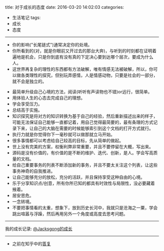 title: 对于成长的态度
date: 2016-03-20 14:02:03
categories:
- 生活笔记
tags:
- 成长
- 态度

---

- 你的影响("长尾链式")通常决定你的处境。
- 你所看到的(对，就是你眼前又开过去的那台大奔)，与听到的时刻都在证明着遍地是机会，只是你到底有没有真的下定决心要到达哪个层次，要成为什么人。
- 这世界再复杂的理性的东西都有方法破解，唯有情感无法被破解，所以，你可以做各类理性的探究，但别玩弄感情，人是情感动物，只要是社会的一部分，就不会是独立的。

<!-- more -->

- 最简单升级自己心境的方法，阅读(听听有声读物也不错)or远行，很简单。
- 用体验人生的心态去完成自己的理想。
- 学会享受压力。
- 总结高于实施。
- 知识探究是将对方的知识转换为基于自己的经验，然后重新描述出来的样子，可能无法保证自己能够一直都记着，用自己觉得最简要的，最有条理的方式记录下来，让自己的大脑在需要的时候能够索引到这个文档的打开方式就行。
- 执行力就是你觉得你下一毫秒就可以做那就立马开始。
- 很多事情都可以考虑给自己较高的目标，先从简单的做起。
- 世上没有完美的方案，权衡利弊非常重要，并且不要停留在大概，写出来。
- 源码是没有价值的，有价值的是不断的维护、迭代、创新，是人。学会写高质量的文档。
- 给自己重要事务的列表不断添加新的事务，并且不要太关注这个列表，让这些事务神奇的自我推进。
- 让自己能够充分的放松，充分的活跃，并且保持享受这种自由的心境。
- 乐于分享知识点/创意，所有你所已知的都具有时效性与局限性，没必要藏着掖着。
- 居安思危。
- 一念转境。
- 不要把事情看的太重，想象下，放到历史长河中，我就只是沧海之一粟，学会跳出喧嚣与浮躁，然后再用另外一个角度或高度去思考问题。

---

我的成长记录: [@Jacksgong的成长](https://life.jacksgong.com)

---

- 之前在知乎中的[答复](https://www.zhihu.com/question/40147605/answer/91501962)
